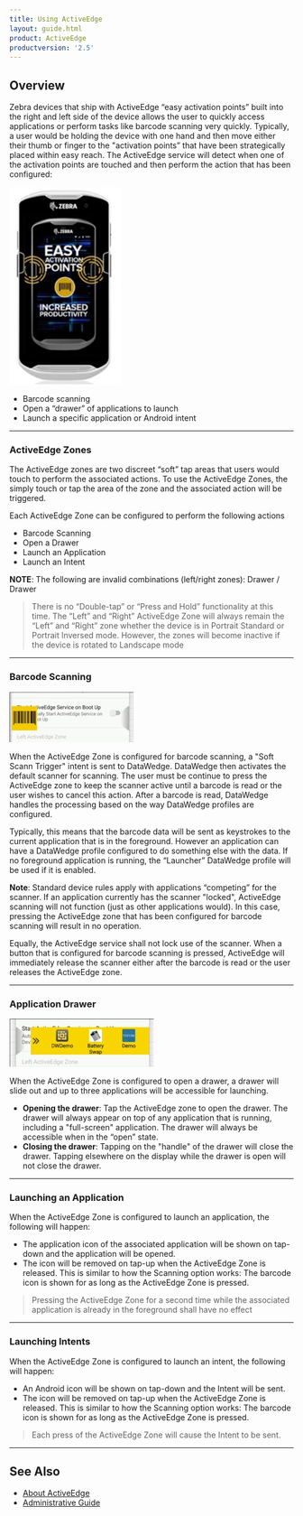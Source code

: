 ```yaml
---
title: Using ActiveEdge
layout: guide.html
product: ActiveEdge
productversion: '2.5'
---
```


## Overview

Zebra devices that ship with ActiveEdge “easy activation points” built into the right and left side of the device allows the user to quickly access applications or perform tasks like barcode scanning very quickly. Typically, a user would be holding the device with one hand and then move either their thumb or finger to the "activation points” that have been strategically placed within easy reach.
The ActiveEdge service will detect when one of the activation points are touched and then perform the action that has been configured:

<img alt="" style="height:350px" src="img1.jpg"/>

* Barcode scanning
* Open a “drawer” of applications to launch
* Launch a specific application or Android intent

-----

### ActiveEdge Zones

The ActiveEdge zones are two discreet “soft” tap areas that users would touch to perform the associated actions. To use the ActiveEdge Zones, the simply touch or tap the area of the zone and the associated action will be triggered. 

Each ActiveEdge Zone can be configured to perform the following actions

* Barcode Scanning
* Open a Drawer
* Launch an Application
* Launch an Intent

**NOTE**: The following are invalid combinations (left/right zones):
Drawer / Drawer

> There is no “Double-tap” or “Press and Hold” functionality at this time. The “Left” and “Right” ActiveEdge Zone will always remain the “Left” and “Right” zone whether the device is in Portrait Standard or Portrait Inversed mode. However, the zones will become inactive if the device is rotated to Landscape mode


-----

### Barcode Scanning

<img alt=""  src="img2.jpg"/>

When the ActiveEdge Zone is configured for barcode scanning, a "Soft Scann Trigger" intent is sent to DataWedge. DataWedge then activates the default scanner for scanning. The user must be continue to press the ActiveEdge zone to keep the scanner active until a barcode is read or the user wishes to cancel this action. After a barcode is read, DataWedge handles the processing based on the way DataWedge profiles are configured.

Typically, this means that the barcode data will be sent as keystrokes to the current application that is in the foreground. However an application can have a DataWedge profile configured to do something else with the data. If no foreground application is running, the “Launcher” DataWedge profile will be used if it is enabled. 

**Note**: Standard device rules apply with applications “competing” for the scanner. If an application currently has the scanner "locked", ActiveEdge scanning will not function (just as other applications would). In this case, pressing the ActiveEdge zone that has been configured for barcode scanning will result in no operation.

Equally, the ActiveEdge service shall not lock use of the scanner. When a button that is configured for barcode scanning is pressed, ActiveEdge will immediately release the scanner either after the barcode is read or the user releases the ActiveEdge zone.


-----

### Application Drawer

<img alt=""  src="img3.jpg"/>

When the ActiveEdge Zone is configured to open a drawer, a drawer will slide out and up to three applications will be accessible for launching.

* **Opening the drawer**: Tap the ActiveEdge zone to open the drawer. The drawer will always appear on top of any application that is running, including a "full-screen" application. The drawer will always be accessible when in the “open” state.
* **Closing the drawer**: Tapping on the "handle" of the drawer will close the drawer. Tapping elsewhere on the display while the drawer is open will not close the drawer.


-----
### Launching an Application

When the ActiveEdge Zone is configured to launch an application, the following will happen:

* The application icon of the associated application will be shown on tap-down and the application will be opened.
* The icon will be removed on tap-up when the ActiveEdge Zone is released. This is similar to how the Scanning option works: The barcode icon is shown for as long as the ActiveEdge Zone is pressed.

> Pressing the ActiveEdge Zone for a second time while the associated application is already in the foreground shall have no effect


-----

### Launching Intents

When the ActiveEdge Zone is configured to launch an intent, the following will happen:

* An Android icon will be shown on tap-down and the Intent will be sent.
* The icon will be removed on tap-up when the ActiveEdge Zone is released. This is similar to how the Scanning option works: The barcode icon is shown for as long as the ActiveEdge Zone is pressed.

> Each press of the ActiveEdge Zone will cause the Intent to be sent.

-----

## See Also

* [About ActiveEdge](../about)
* [Administrative Guide](../setup)
